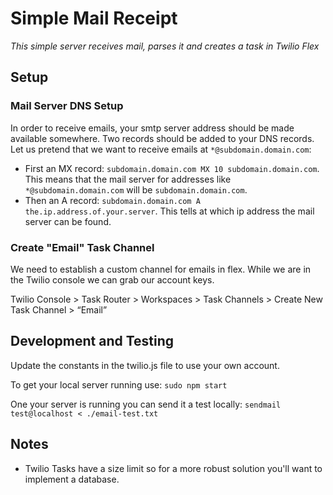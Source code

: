 # Simple Mail Receipt

*This simple server receives mail, parses it and creates a task in Twilio Flex*

## Setup

### Mail Server DNS Setup

In order to receive emails, your smtp server address should be made available somewhere. Two records should be added to your DNS records. Let us pretend that we want to receive emails at ```*@subdomain.domain.com```:
* First an MX record: ```subdomain.domain.com MX 10 subdomain.domain.com```. This means that the mail server for addresses like ```*@subdomain.domain.com``` will be ```subdomain.domain.com```.
* Then an A record: ```subdomain.domain.com A the.ip.address.of.your.server```. This tells at which ip address the mail server can be found.

### Create "Email" Task Channel

We need to establish a custom channel for emails in flex.  While we are in the Twilio console we can grab our account keys.

Twilio Console > Task Router > Workspaces > Task Channels > Create New Task Channel > “Email”

## Development and Testing

Update the constants in the twilio.js file to use your own account.

To get your local server running use:
`sudo npm start`

One your server is running you can send it a test locally:
`sendmail test@localhost < ./email-test.txt`

## Notes

- Twilio Tasks have a size limit so for a more robust solution you'll want to implement a database.
